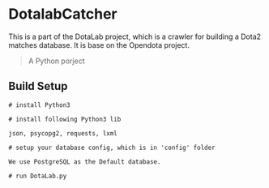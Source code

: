 # DotalabCatcher
This is a part of the DotaLab project, which is a crawler for building a Dota2 matches database. 
It is base on the Opendota project.

> A Python porject

## Build Setup
```
# install Python3

# install following Python3 lib

json, psycopg2, requests, lxml

# setup your database config, which is in 'config' folder

We use PostgreSQL as the Default database.

# run DotaLab.py

```